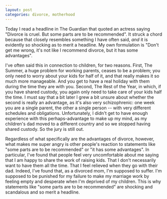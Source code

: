 ```yaml
---
layout: post
categories: divorce, motherhood
---
```


Today I read a headline in The Guardian that quoted an actress saying "Divorce is cruel. But some parts are to be recommended". It struck a chord because that closely resembles something I have often said, _and_ it is evidently so shocking as to merit a headline. My own formulation is "Don't get me wrong, it's not like I recommend divorce, but it has some advantages". 

I've often said this in connection to children, for two reasons. First, The Summer, a huge problem for working parents, ceases to be a problem; you only need to worry about your kids for half of it, and that really makes  it so much more manageable. And you get to have a real holiday with them during the time they are with you. Second, The Rest of the Year, in which, if you have shared custody, you again only need to take care of your kids half the time. I must say that a bit later I grew a bit unsure about whether the second is really an advantage, as it's also very schizophrenic: one week you are a single parent, the other a single person -- with very different schedules and obligations. Unfortunately, I didn't get to have enough experience with this perhaps-advantage to make up my mind, as my children's dad moved to a different country and so we stopped having shared custody. So the jury is still out. 

Regardless of what specifically are the advantages of divorce, however, what makes me super angry is other people's reaction to statements like "some parts are to be recommended" or "it has some advantages". In particular, I've found that people feel very uncomfortable about me saying that I am happy to share the work of raising kids. That I don't necessarily want to have them all the time. That I feel relieved when they go with their dad. Indeed, I've found that, as a divorced mom, I'm supposed to suffer. I'm supposed to be punished for my failure to make my marriage work by feeling empty and desperate when I'm deprived of my children. This is why statements like "some parts are to be recommended" are shocking and scandalous and so merit a headline. 

